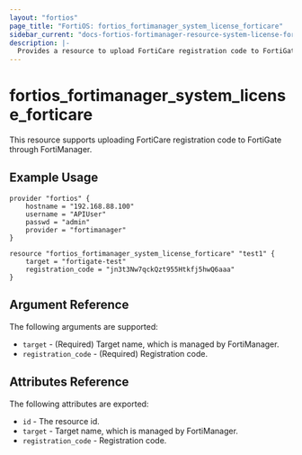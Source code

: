 ```yaml
---
layout: "fortios"
page_title: "FortiOS: fortios_fortimanager_system_license_forticare"
sidebar_current: "docs-fortios-fortimanager-resource-system-license-forticare"
description: |-
  Provides a resource to upload FortiCare registration code to FortiGate through FortiManager.
---
```


# fortios_fortimanager_system_license_forticare
This resource supports uploading FortiCare registration code to FortiGate through FortiManager.

## Example Usage
```hcl
provider "fortios" {
	hostname = "192.168.88.100"
	username = "APIUser"
	passwd = "admin"
	provider = "fortimanager"
}

resource "fortios_fortimanager_system_license_forticare" "test1" {
	target = "fortigate-test"
	registration_code = "jn3t3Nw7qckQzt955Htkfj5hwQ6aaa"
}
```

## Argument Reference
The following arguments are supported:

* `target` - (Required) Target name, which is managed by FortiManager.
* `registration_code` - (Required) Registration code.

## Attributes Reference
The following attributes are exported:

* `id` - The resource id.
* `target` - Target name, which is managed by FortiManager.
* `registration_code` - Registration code.
